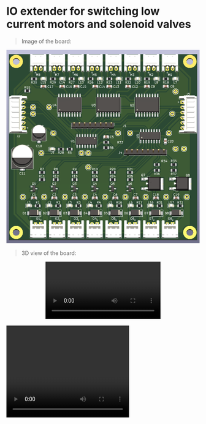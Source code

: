 # IO extender for switching low current motors and solenoid valves
> Image of the board:
<p align="center">
  <img src="Images/rev-0.1.1.png">
</p>

> 3D  view of the board:
<p align="center">
  <video src="3D/rev-0.1.1.mp4">
</p>

<video width="320" height="240" controls>
  <source src="3D/rev-0.1.1.mp4" type="video/mp4">
</video>
